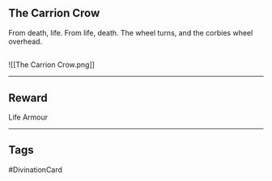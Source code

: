 ## The Carrion Crow
From death, life. 
From life, death. 
The wheel turns, 
and the corbies wheel overhead.
## 
![[The Carrion Crow.png]]

---
## Reward
Life Armour

---
## Tags
#DivinationCard